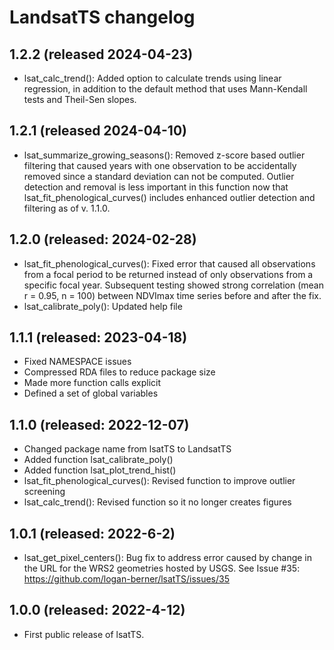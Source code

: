 # LandsatTS changelog

## 1.2.2 (released 2024-04-23)
- lsat_calc_trend(): Added option to calculate trends using linear regression, in addition to the default method that uses Mann-Kendall tests and Theil-Sen slopes.  

## 1.2.1 (released 2024-04-10)
- lsat_summarize_growing_seasons(): Removed z-score based outlier filtering that caused years with one observation to be accidentally removed since a standard deviation can not be computed. Outlier detection and removal is less important in this function now that lsat_fit_phenological_curves() includes enhanced outlier detection and filtering as of v. 1.1.0. 

## 1.2.0 (released: 2024-02-28)
- lsat_fit_phenological_curves(): Fixed error that caused all observations from a focal period to be returned instead of only observations from a specific focal year. Subsequent testing showed strong correlation (mean r = 0.95, n = 100) between NDVImax time series before and after the fix.
- lsat_calibrate_poly(): Updated help file

## 1.1.1 (released: 2023-04-18)
- Fixed NAMESPACE issues
- Compressed RDA files to reduce package size
- Made more function calls explicit
- Defined a set of global variables

## 1.1.0 (released: 2022-12-07)
- Changed package name from lsatTS to LandsatTS
- Added function lsat_calibrate_poly()
- Added function lsat_plot_trend_hist()
- lsat_fit_phenological_curves(): Revised function to improve outlier screening
- lsat_calc_trend(): Revised function so it no longer creates figures

## 1.0.1 (released: 2022-6-2)
- lsat_get_pixel_centers(): Bug fix to address error caused by change in the URL for the WRS2 geometries hosted by USGS. See Issue #35: https://github.com/logan-berner/lsatTS/issues/35

## 1.0.0 (released: 2022-4-12)
- First public release of lsatTS.
